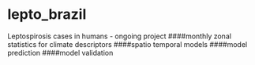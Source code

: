 # lepto_brazil
Leptospirosis cases in humans - ongoing project
####monthly zonal statistics for climate descriptors
####spatio temporal models
####model prediction
####model validation

